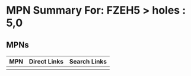 



# MPN Summary For: FZEH5 > holes : 5,0

## MPNs
  

|MPN|Direct Links|Search Links|
| :--- | :--- | :--- |
||||
